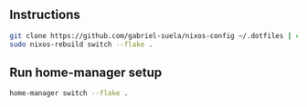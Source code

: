 ## Instructions

```bash
git clone https://github.com/gabriel-suela/nixos-config ~/.dotfiles | cd ~/.dotfiles
sudo nixos-rebuild switch --flake .
```

## Run home-manager setup

```bash
home-manager switch --flake .
```
